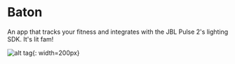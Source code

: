 # Baton

An app that tracks your fitness and integrates with the JBL Pulse 2's lighting SDK. It's lit fam!

![alt tag](https://octodex.github.com/images/daftpunktocat-thomas.gif){: width=200px}
